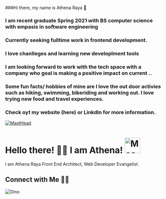 ###Hi there, my name is Athena Raya 👋



### I am recent graduate Spring 2021 with BS computer science with empasis in software engineering 

### Currently seeking fulltime work in frontend development. 
### I love chanlleges and learning new developlment tools
### I am looking forward to work with the tech space with a company who goal is making a positive impact on current ..
### Some fun facts/ hobbies of mine are I love the out door activies such as hiking, swimming, bikeriding and working out. I love trying new food and travel experiences. 

### Check oyt my website (here) or Linkdln for more information. 

[![MastHead](https://)](http://www.athenaraya.com/)

# Hello there! 👋🏻 I am Athena! <img src="https://i.imgur.com/veZrcC7.gif" alt="Meaow" width="50" />

I am Athena Raya Front End Architect, Web Developer Evangelist.



## Connect with Me 🤝🏻


![Dino](http://g.recordit.co/KDPfrQWkNn.gif)



